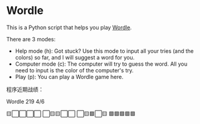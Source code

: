 # Wordle

This is a Python script that helps you play [Wordle](https://www.powerlanguage.co.uk/wordle/).

There are 3 modes:

- Help mode (h): Got stuck? Use this mode to input all your tries (and the colors) so far, and I will suggest a word for you.
- Computer mode (c): The computer will try to guess the word. All you need to input is the color of the computer\'s try.
- Play (p): You can play a Wordle game here.

程序近期战绩：

Wordle 219 4/6

🟨⬜⬜⬜⬜
⬜🟨🟨⬜⬜
⬜🟨🟩⬜🟨
🟩🟩🟩🟩🟩